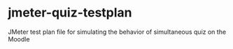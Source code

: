 # jmeter-quiz-testplan
JMeter test plan file for simulating the behavior of simultaneous quiz on the Moodle

